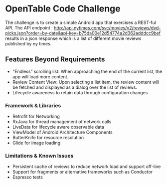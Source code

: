 # OpenTable Code Challenge

The challenge is to create a simple Android app that exercises a REST-ful API. The API endpoint : http://api.nytimes.com/svc/movies/v2/reviews/dvd-picks.json?order=by-date&api-key=b75da00e12d54774a2d362adddcc9bef results in a json response which is a list of different movie reviews published by ny times. 

## Features Beyond Requirements

* “Endless” scrolling list: When approaching the end of the current list, the app will load more content.
* Review Content View: Upon selecting a list item, the review content will be fetched and displayed as a dialog over the list of reviews.
* Lifecycle awareness to retain data through configuration changes

### Framework & Libraries

* Retrofit for Networking
* RxJava for thread management of network calls
* LiveData for lifecycle aware observable data
* ViewModel of Android Architecture Components
* ButterKnife for resource resolution
* Glide for image loading

### Limitations & Known Issues

* Persistent cache of reviews to reduce network load and support off-line 
* Support for fragments or alternative frameworks such as Conductor
* Espresso tests

